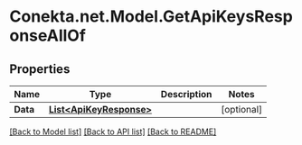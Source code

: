 # Conekta.net.Model.GetApiKeysResponseAllOf

## Properties

Name | Type | Description | Notes
------------ | ------------- | ------------- | -------------
**Data** | [**List&lt;ApiKeyResponse&gt;**](ApiKeyResponse.md) |  | [optional] 

[[Back to Model list]](../README.md#documentation-for-models) [[Back to API list]](../README.md#documentation-for-api-endpoints) [[Back to README]](../README.md)

